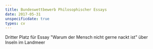 ```yaml
---
title: Bundeswettbewerb Philosophischer Essays
date: 2017-05-31
unspecificdate: true
types: cv
---
```

<!--more-->
Dritter Platz für Essay "Warum der Mensch nicht gerne nackt ist" über Inseln im Landmeer
